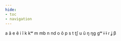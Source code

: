 ```yaml
---
hide:
- toc
- navigation
---
```

a
ã
e
ẽ
i
ĩ
k
kʷ
m
mb
n
nd
o
õ
p
s
t
t̠ʃ
u
ũ
ŋ
ŋɡ
ɡʷ
ɨ
ɨ̃
ɾ
ʝ
β
